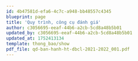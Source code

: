 ```yaml
---
id: 4b47581d-efa6-4c7c-a948-bb48557c4345
blueprint: page
title: 'Quy trình, công cụ đánh giá'
author: c3056695-eeaf-44b6-a2cb-5cd8a48b5b01
updated_by: c3056695-eeaf-44b6-a2cb-5cd8a48b5b01
updated_at: 1752413134
template: thong_bao/show
pdf_file: qd-ban-hanh-ht-dbcl-2021-2022_001.pdf
---
```

